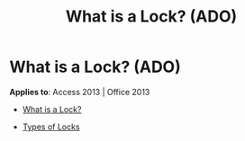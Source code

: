 ﻿---
title: What is a Lock? (ADO)
TOCTitle: What is a Lock?
ms:assetid: 4afca839-ccc6-4310-8cda-a31374fe2433
ms:mtpsurl: https://msdn.microsoft.com/library/JJ249233(v=office.15)
ms:contentKeyID: 48544680
ms.date: 09/18/2015
mtps_version: v=office.15
---

# What is a Lock? (ADO)


**Applies to**: Access 2013 | Office 2013



  - [What is a Lock?](what-is-a-lock.md)

  - [Types of Locks](types-of-locks.md)

